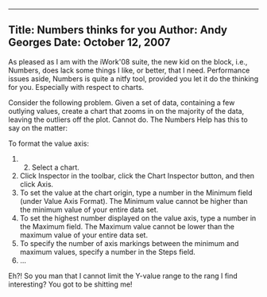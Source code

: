 -----
Title:  Numbers thinks for you
Author: Andy Georges
Date: October 12, 2007
----







As pleased as I am with the iWork'08 suite, the new kid on the block,
i.e., Numbers, does lack some things I like, or better, that I need.
Performance issues aside, Numbers is quite a nitfy tool, provided you
let it do the thinking for you. Especially with respect to charts.


Consider the following problem. Given a set of data, containing a few
outlying values, create a chart that zooms in on the majority of the
data, leaving the outliers off the plot. Cannot do. The Numbers Help has
this to say on the matter:


To format the value axis:


1.  2.  Select a chart.
3.  Click Inspector in the toolbar, click the Chart Inspector button,
and then click Axis.
4.  To set the value at the chart origin, type a number in the Minimum
field (under Value Axis Format). The Minimum value cannot be higher
than the minimum value of your entire data set. 
5.  To set the highest number displayed on the value axis, type a number
in the Maximum field. The Maximum value cannot be lower than the
maximum value of your entire data set. 
6.  To specify the number of axis markings between the minimum and
maximum values, specify a number in the Steps field.
7.  ...


Eh?! So you man that I cannot limit the Y-value range to the rang I find
interesting? You got to be shitting me!




